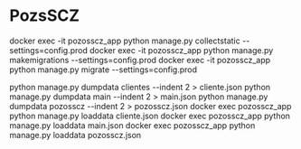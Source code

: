 # PozsSCZ

docker exec -it pozosscz_app python manage.py collectstatic --settings=config.prod
docker exec -it pozosscz_app python manage.py makemigrations --settings=config.prod
docker exec -it pozosscz_app python manage.py migrate --settings=config.prod

python manage.py dumpdata clientes --indent 2 > cliente.json
python manage.py dumpdata main --indent 2 > main.json
python manage.py dumpdata pozosscz --indent 2 > pozosscz.json
docker exec pozosscz_app python manage.py loaddata cliente.json
docker exec pozosscz_app python manage.py loaddata main.json
docker exec pozosscz_app python manage.py loaddata pozosscz.json